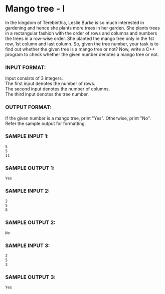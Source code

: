 # Mango tree - I

In the kingdom of Terebinthia, Leslie Burke is so much interested in gardening and hence she plants more trees in her garden. She plants trees in a rectangular fashion with the order of rows and columns and numbers the trees in a row-wise order. She planted the mango tree only in the 1st row, 1st column and last column. So, given the tree number, your task is to find out whether the given tree is a mango tree or not? Now, write a C++ program to check whether the given number denotes a mango tree or not.

### INPUT FORMAT:

Input consists of 3 integers. <br>
The first input denotes the number of rows. <br>
The second input denotes the number of columns. <br>
The third input denotes the tree number.

### OUTPUT FORMAT:

If the given number is a mango tree, print "Yes". Otherwise, print "No". <br>
Refer the sample output for formatting.

### SAMPLE INPUT 1:

```
5
5
11
```

### SAMPLE OUTPUT 1:

```
Yes
```

### SAMPLE INPUT 2:

```
2
5
8
```

### SAMPLE OUTPUT 2:

```
No
```

### SAMPLE INPUT 3:

```
2
5
3
```

### SAMPLE OUTPUT 3:

```
Yes
```
